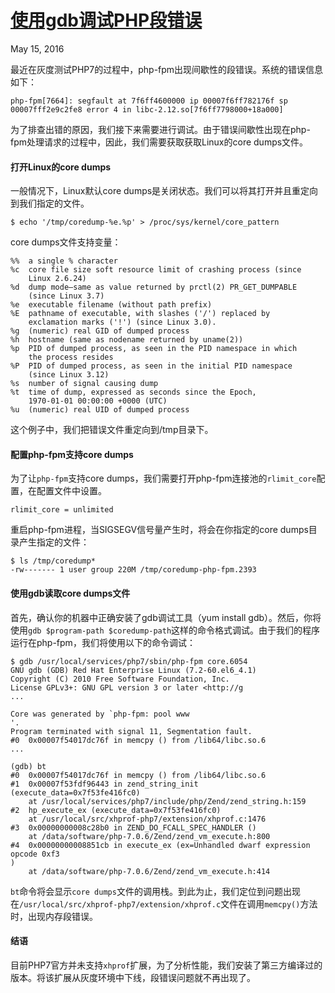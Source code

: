# [使用gdb调试PHP段错误 ](http://joshuais.me/shi-yong-gdbdiao-shi-phpduan-cuo-wu/)

May 15, 2016

最近在灰度测试PHP7的过程中，php-fpm出现间歇性的段错误。系统的错误信息如下：

    php-fpm[7664]: segfault at 7f6ff4600000 ip 00007f6ff782176f sp 00007fff2e9c2fe8 error 4 in libc-2.12.so[7f6ff7798000+18a000]
    

为了排查出错的原因，我们接下来需要进行调试。由于错误间歇性出现在php-fpm处理请求的过程中，因此，我们需要获取获取Linux的core dumps文件。

#### 打开Linux的core dumps

一般情况下，Linux默认core dumps是关闭状态。我们可以将其打开并且重定向到我们指定的文件。

    $ echo '/tmp/coredump-%e.%p' > /proc/sys/kernel/core_pattern
    

core dumps文件支持变量：

    %%  a single % character
    %c  core file size soft resource limit of crashing process (since
        Linux 2.6.24)
    %d  dump mode—same as value returned by prctl(2) PR_GET_DUMPABLE
        (since Linux 3.7)
    %e  executable filename (without path prefix)
    %E  pathname of executable, with slashes ('/') replaced by
        exclamation marks ('!') (since Linux 3.0).
    %g  (numeric) real GID of dumped process
    %h  hostname (same as nodename returned by uname(2))
    %p  PID of dumped process, as seen in the PID namespace in which
        the process resides
    %P  PID of dumped process, as seen in the initial PID namespace
        (since Linux 3.12)
    %s  number of signal causing dump
    %t  time of dump, expressed as seconds since the Epoch,
        1970-01-01 00:00:00 +0000 (UTC)
    %u  (numeric) real UID of dumped process
    

这个例子中，我们把错误文件重定向到/tmp目录下。

#### 配置php-fpm支持core dumps

为了让`php-fpm`支持core dumps，我们需要打开php-fpm连接池的`rlimit_core`配置，在配置文件中设置。

    rlimit_core = unlimited
    

重启php-fpm进程，当SIGSEGV信号量产生时，将会在你指定的core dumps目录产生指定的文件：

    $ ls /tmp/coredump*
    -rw------- 1 user group 220M /tmp/coredump-php-fpm.2393
    

#### 使用gdb读取core dumps文件

首先，确认你的机器中正确安装了gdb调试工具（yum install gdb）。然后，你将使用`gdb $program-path $coredump-path`这样的命令格式调试。由于我们的程序运行在php-fpm，我们将使用以下的命令调试：

    $ gdb /usr/local/services/php7/sbin/php-fpm core.6054
    GNU gdb (GDB) Red Hat Enterprise Linux (7.2-60.el6_4.1)
    Copyright (C) 2010 Free Software Foundation, Inc.
    License GPLv3+: GNU GPL version 3 or later <http://g
    ...
    
    Core was generated by `php-fpm: pool www                                                             '.
    Program terminated with signal 11, Segmentation fault.
    #0  0x00007f54017dc76f in memcpy () from /lib64/libc.so.6
    ...
    
    (gdb) bt
    #0  0x00007f54017dc76f in memcpy () from /lib64/libc.so.6
    #1  0x00007f53fdf96443 in zend_string_init (execute_data=0x7f53fe416fc0)
        at /usr/local/services/php7/include/php/Zend/zend_string.h:159
    #2  hp_execute_ex (execute_data=0x7f53fe416fc0)
        at /usr/local/src/xhprof-php7/extension/xhprof.c:1476
    #3  0x00000000008c28b0 in ZEND_DO_FCALL_SPEC_HANDLER ()
        at /data/software/php-7.0.6/Zend/zend_vm_execute.h:800
    #4  0x00000000008851cb in execute_ex (ex=Unhandled dwarf expression opcode 0xf3
    )
        at /data/software/php-7.0.6/Zend/zend_vm_execute.h:414
    

`bt`命令将会显示`core dumps`文件的调用栈。到此为止，我们定位到问题出现在`/usr/local/src/xhprof-php7/extension/xhprof.c`文件在调用`memcpy()`方法时，出现内存段错误。

#### 结语

目前PHP7官方并未支持`xhprof`扩展，为了分析性能，我们安装了第三方编译过的版本。将该扩展从灰度环境中下线，段错误问题就不再出现了。

